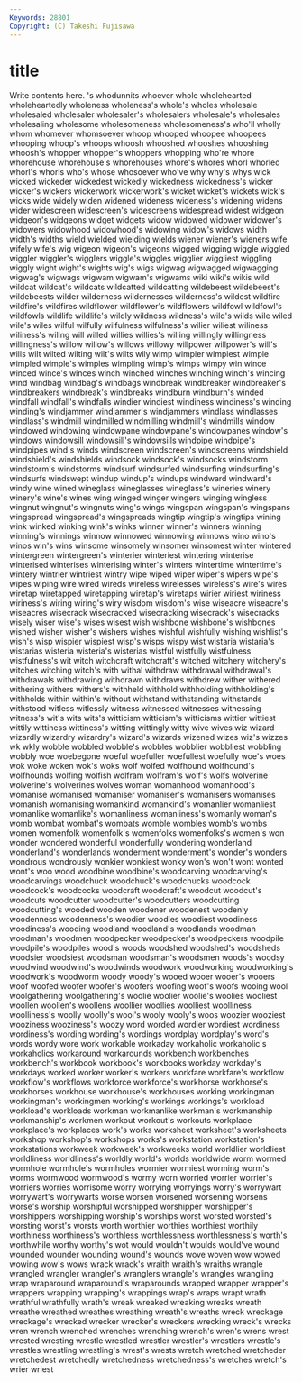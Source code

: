 ```yaml
---
Keywords: 28801 
Copyright: (C) Takeshi Fujisawa
---
```


# title

Write contents here.
's whodunnits whoever whole wholehearted wholeheartedly wholeness wholeness's
whole's wholes wholesale wholesaled wholesaler wholesaler's wholesalers wholesale's wholesales wholesaling
wholesome wholesomeness wholesomeness's who'll wholly whom whomever whomsoever whoop whooped
whoopee whoopees whooping whoop's whoops whoosh whooshed whooshes whooshing whoosh's
whopper whopper's whoppers whopping who're whore whorehouse whorehouse's whorehouses whore's
whores whorl whorled whorl's whorls who's whose whosoever who've why
why's whys wick wicked wickeder wickedest wickedly wickedness wickedness's wicker
wicker's wickers wickerwork wickerwork's wicket wicket's wickets wick's wicks wide
widely widen widened wideness wideness's widening widens wider widescreen widescreen's
widescreens widespread widest widgeon widgeon's widgeons widget widgets widow widowed
widower widower's widowers widowhood widowhood's widowing widow's widows width width's
widths wield wielded wielding wields wiener wiener's wieners wife wifely
wife's wig wigeon wigeon's wigeons wigged wigging wiggle wiggled wiggler
wiggler's wigglers wiggle's wiggles wigglier wiggliest wiggling wiggly wight wight's
wights wig's wigs wigwag wigwagged wigwagging wigwag's wigwags wigwam wigwam's
wigwams wiki wiki's wikis wild wildcat wildcat's wildcats wildcatted wildcatting
wildebeest wildebeest's wildebeests wilder wilderness wildernesses wilderness's wildest wildfire wildfire's
wildfires wildflower wildflower's wildflowers wildfowl wildfowl's wildfowls wildlife wildlife's wildly
wildness wildness's wild's wilds wile wiled wile's wiles wilful wilfully
wilfulness wilfulness's wilier wiliest wiliness wiliness's wiling will willed willies
willies's willing willingly willingness willingness's willow willow's willows willowy willpower
willpower's will's wills wilt wilted wilting wilt's wilts wily wimp
wimpier wimpiest wimple wimpled wimple's wimples wimpling wimp's wimps wimpy
win wince winced wince's winces winch winched winches winching winch's
wincing wind windbag windbag's windbags windbreak windbreaker windbreaker's windbreakers windbreak's
windbreaks windburn windburn's winded windfall windfall's windfalls windier windiest windiness
windiness's winding winding's windjammer windjammer's windjammers windlass windlasses windlass's windmill
windmilled windmilling windmill's windmills window windowed windowing windowpane windowpane's windowpanes
window's windows windowsill windowsill's windowsills windpipe windpipe's windpipes wind's winds
windscreen windscreen's windscreens windshield windshield's windshields windsock windsock's windsocks windstorm
windstorm's windstorms windsurf windsurfed windsurfing windsurfing's windsurfs windswept windup windup's
windups windward windward's windy wine wined wineglass wineglasses wineglass's wineries
winery winery's wine's wines wing winged winger wingers winging wingless
wingnut wingnut's wingnuts wing's wings wingspan wingspan's wingspans wingspread wingspread's
wingspreads wingtip wingtip's wingtips wining wink winked winking wink's winks
winner winner's winners winning winning's winnings winnow winnowed winnowing winnows
wino wino's winos win's wins winsome winsomely winsomer winsomest winter
wintered wintergreen wintergreen's winterier winteriest wintering winterise winterised winterises winterising
winter's winters wintertime wintertime's wintery wintrier wintriest wintry wipe wiped
wiper wiper's wipers wipe's wipes wiping wire wired wireds wireless
wirelesses wireless's wire's wires wiretap wiretapped wiretapping wiretap's wiretaps wirier
wiriest wiriness wiriness's wiring wiring's wiry wisdom wisdom's wise wiseacre
wiseacre's wiseacres wisecrack wisecracked wisecracking wisecrack's wisecracks wisely wiser wise's
wises wisest wish wishbone wishbone's wishbones wished wisher wisher's wishers
wishes wishful wishfully wishing wishlist's wish's wisp wispier wispiest wisp's
wisps wispy wist wistaria wistaria's wistarias wisteria wisteria's wisterias wistful
wistfully wistfulness wistfulness's wit witch witchcraft witchcraft's witched witchery witchery's
witches witching witch's with withal withdraw withdrawal withdrawal's withdrawals withdrawing
withdrawn withdraws withdrew wither withered withering withers withers's withheld withhold
withholding withholding's withholds within within's without withstand withstanding withstands withstood
witless witlessly witness witnessed witnesses witnessing witness's wit's wits wits's
witticism witticism's witticisms wittier wittiest wittily wittiness wittiness's witting wittingly
witty wive wives wiz wizard wizardly wizardry wizardry's wizard's wizards
wizened wizes wiz's wizzes wk wkly wobble wobbled wobble's wobbles
wobblier wobbliest wobbling wobbly woe woebegone woeful woefuller woefullest woefully
woe's woes wok woke woken wok's woks wolf wolfed wolfhound
wolfhound's wolfhounds wolfing wolfish wolfram wolfram's wolf's wolfs wolverine wolverine's
wolverines wolves woman womanhood womanhood's womanise womanised womaniser womaniser's womanisers
womanises womanish womanising womankind womankind's womanlier womanliest womanlike womanlike's womanliness
womanliness's womanly woman's womb wombat wombat's wombats womble wombles womb's
wombs women womenfolk womenfolk's womenfolks womenfolks's women's won wonder wondered
wonderful wonderfully wondering wonderland wonderland's wonderlands wonderment wonderment's wonder's wonders
wondrous wondrously wonkier wonkiest wonky won's won't wont wonted wont's
woo wood woodbine woodbine's woodcarving woodcarving's woodcarvings woodchuck woodchuck's woodchucks
woodcock woodcock's woodcocks woodcraft woodcraft's woodcut woodcut's woodcuts woodcutter woodcutter's
woodcutters woodcutting woodcutting's wooded wooden woodener woodenest woodenly woodenness woodenness's
woodier woodies woodiest woodiness woodiness's wooding woodland woodland's woodlands woodman
woodman's woodmen woodpecker woodpecker's woodpeckers woodpile woodpile's woodpiles wood's woods
woodshed woodshed's woodsheds woodsier woodsiest woodsman woodsman's woodsmen woods's woodsy
woodwind woodwind's woodwinds woodwork woodworking woodworking's woodwork's woodworm woody woody's
wooed wooer wooer's wooers woof woofed woofer woofer's woofers woofing
woof's woofs wooing wool woolgathering woolgathering's woolie woolier woolie's woolies
wooliest woollen woollen's woollens woollier woollies woolliest woolliness woolliness's woolly
woolly's wool's wooly wooly's woos woozier wooziest wooziness wooziness's woozy
word worded wordier wordiest wordiness wordiness's wording wording's wordings wordplay
wordplay's word's words wordy wore work workable workaday workaholic workaholic's
workaholics workaround workarounds workbench workbenches workbench's workbook workbook's workbooks workday
workday's workdays worked worker worker's workers workfare workfare's workflow workflow's
workflows workforce workforce's workhorse workhorse's workhorses workhouse workhouse's workhouses working
workingman workingman's workingmen working's workings workings's workload workload's workloads workman
workmanlike workman's workmanship workmanship's workmen workout workout's workouts workplace workplace's
workplaces work's works worksheet worksheet's worksheets workshop workshop's workshops works's
workstation workstation's workstations workweek workweek's workweeks world worldlier worldliest worldliness
worldliness's worldly world's worlds worldwide worm wormed wormhole wormhole's wormholes
wormier wormiest worming worm's worms wormwood wormwood's wormy worn worried
worrier worrier's worriers worries worrisome worry worrying worryings worry's worrywart
worrywart's worrywarts worse worsen worsened worsening worsens worse's worship worshipful
worshipped worshipper worshipper's worshippers worshipping worship's worships worst worsted worsted's
worsting worst's worsts worth worthier worthies worthiest worthily worthiness worthiness's
worthless worthlessness worthlessness's worth's worthwhile worthy worthy's wot would wouldn't
woulds would've wound wounded wounder wounding wound's wounds wove woven
wow wowed wowing wow's wows wrack wrack's wraith wraith's wraiths
wrangle wrangled wrangler wrangler's wranglers wrangle's wrangles wrangling wrap wraparound
wraparound's wraparounds wrapped wrapper wrapper's wrappers wrapping wrapping's wrappings wrap's
wraps wrapt wrath wrathful wrathfully wrath's wreak wreaked wreaking wreaks
wreath wreathe wreathed wreathes wreathing wreath's wreaths wreck wreckage wreckage's
wrecked wrecker wrecker's wreckers wrecking wreck's wrecks wren wrench wrenched
wrenches wrenching wrench's wren's wrens wrest wrested wresting wrestle wrestled
wrestler wrestler's wrestlers wrestle's wrestles wrestling wrestling's wrest's wrests wretch
wretched wretcheder wretchedest wretchedly wretchedness wretchedness's wretches wretch's wrier wriest
